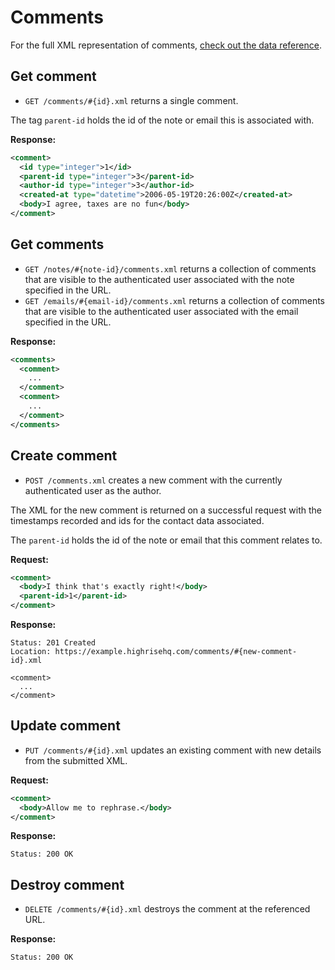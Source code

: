 Comments
========

For the full XML representation of comments, [check out the data reference](https://github.com/37signals/highrise-api/blob/master/sections/data_reference.md#comment).

Get comment
-----------

* `GET /comments/#{id}.xml` returns a single comment.

The tag `parent-id` holds the id of the note or email this is associated with.

**Response:**

``` xml
<comment>
  <id type="integer">1</id>
  <parent-id type="integer">3</parent-id>
  <author-id type="integer">3</author-id>
  <created-at type="datetime">2006-05-19T20:26:00Z</created-at>
  <body>I agree, taxes are no fun</body>
</comment>
```


Get comments
------------

* `GET /notes/#{note-id}/comments.xml` returns a collection of comments that are visible to the authenticated user associated with the note specified in the URL.
* `GET /emails/#{email-id}/comments.xml` returns a collection of comments that are visible to the authenticated user associated with the email specified in the URL.

**Response:**

``` xml
<comments>
  <comment>
    ...
  </comment>
  <comment>
    ...
  </comment>
</comments>
```


Create comment
--------------

* `POST /comments.xml` creates a new comment with the currently authenticated user as the author.

The XML for the new comment is returned on a successful request with the timestamps recorded and ids for the contact data associated.

The `parent-id` holds the id of the note or email that this comment relates to.

**Request:**

``` xml
<comment>
  <body>I think that's exactly right!</body>
  <parent-id>1</parent-id>
</comment>
```

**Response:**

    Status: 201 Created
    Location: https://example.highrisehq.com/comments/#{new-comment-id}.xml

    <comment>
      ...
    </comment>


Update comment
--------------

* `PUT /comments/#{id}.xml` updates an existing comment with new details from the submitted XML.

**Request:**

``` xml
<comment>
  <body>Allow me to rephrase.</body>
</comment>
```

**Response:**

    Status: 200 OK


Destroy comment
---------------

* `DELETE /comments/#{id}.xml` destroys the comment at the referenced URL.

**Response:**

    Status: 200 OK
